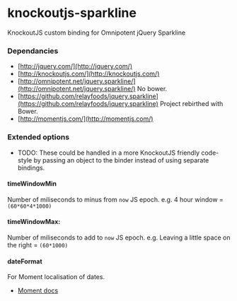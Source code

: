 knockoutjs-sparkline
====================

KnockoutJS custom binding for Omnipotent jQuery Sparkline

### Dependancies

* [http://jquery.com/](http://jquery.com/)
* [http://knockoutjs.com/](http://knockoutjs.com/)
* [http://omnipotent.net/jquery.sparkline/](http://omnipotent.net/jquery.sparkline/) No bower.
* [https://github.com/relayfoods/jquery.sparkline](https://github.com/relayfoods/jquery.sparkline) Project rebirthed with Bower.
* [http://momentjs.com/](http://momentjs.com/)

### Extended options

* TODO: These could be handled in a more KnockoutJS friendly code-style by passing an object to the binder instead of using separate bindings.

#### timeWindowMin
Number of miliseconds to minus from `now` JS epoch.
e.g. 4 hour window = `(60*60*4*1000)`

#### timeWindowMax:
Number of miliseconds to add to `now` JS epoch.
e.g. Leaving a little space on the right = `(60*1000)`

#### dateFormat
For Moment localisation of dates.

* [Moment docs](http://momentjs.com/docs/#/parsing/string-format/)
